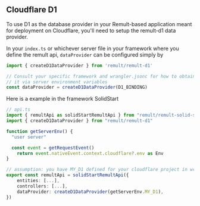 ## Cloudflare D1

To use D1 as the database provider in your Remult-based application meant for deployment on Cloudflare, you'll need
to setup the remult-d1 data provider.

In your `index.ts` or whichever server file in your framework where you define the remult api, `dataProvider` can be
configured simply by

```typescript
import { createD1DataProvider } from 'remult/remult-d1'

// Consult your specific framework and wrangler.jsonc for how to obtain D1_BINDING. Cloudflare typically provides
// it via server environment variables
const dataProvider = createD1DataProvider(D1_BINDING)
```

Here is a example in the framework SolidStart

```ts
// api.ts
import { remultApi as solidStartRemultApi } from "remult/remult-solid-start"
import { createD1DataProvider } from "remult/remult-d1"

function getServerEnv() {
  "user server"

  const event = getRequestEvent()
	return event.nativeEvent.context.cloudflare?.env as Env
}

// assumption: you have MY_D1 defined for your cloudflare project in wrangler.jsonc
export const remultApi = solidStartRemultApi({
	entities: [...],
	controllers: [...],
	dataProvider: createD1DataProvider(getServerEnv.MY_D1),
})

```

